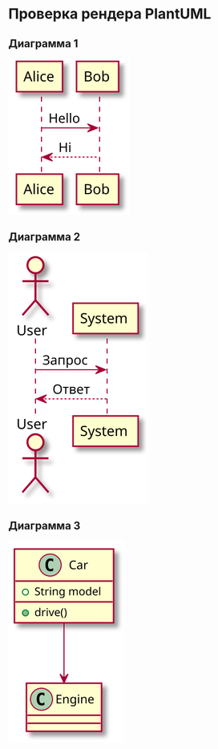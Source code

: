 # Проверка рендера PlantUML

## Диаграмма 1
<img src="diagrams/diagram_1.svg">

## Диаграмма 2
<img src="diagrams/diagram_2.svg">

## Диаграмма 3
<img src="diagrams/diagram_3.svg">
